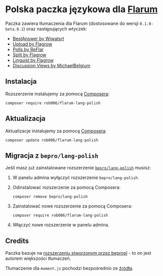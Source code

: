 # Polska paczka językowa dla [Flarum](https://flarum.org/)

Paczka zawiera tłumaczenia dla Flarum (dostosowane do wersji `0.1.0-beta.8.1`) oraz następujących wtyczek:

- [BestAnswer by Wiwatsrt ](https://github.com/wiwatsrt/flarum-ext-best-answer)
- [Upload by Flagrow](https://github.com/flagrow/upload)
- [Polls by ReFlar](https://github.com/ReFlar/polls)
- [Split by Flagrow ](https://github.com/flagrow/split)
- [Linguist by Flagrow](https://flagrow.io/extensions/flagrow/linguist)
- [Discussion Views by MichaelBelgium](https://github.com/MichaelBelgium/flarum-discussion-views)


## Instalacja

Rozszerzenie instalujemy za pomocą [Composera](https://getcomposer.org/):

```console
composer require rob006/flarum-lang-polish
```

## Aktualizacja

Aktualizacje instalujemy za pomocą [Composera](https://getcomposer.org/):

```console
composer update rob006/flarum-lang-polish
```

## Migracja z `bepro/lang-polish`

Jeśli masz już zainstalowane rozszerzenie [`bepro/lang-polish`](https://github.com/bepropl/lang-polish) musisz:

1. W panelu admina wyłączyć rozszerzenie `bepro/lang-polish`.

2. Odinstalować rozszerzenie za pomocą Composera:

   ```console
   composer remove bepro/lang-polish
   ```
   
3. Zainstalować nowe rozszerzenie za pomocą Composera:

   ```console
   composer require rob006/flarum-lang-polish
   ```

4. Włączyć nowe rozszerzenie w panelu admina.

## Credits

Paczka bazuje na [rozszerzeniu stworzonym przez bepropl](https://github.com/bepropl/lang-polish) - to on jest autorem 
większości tłumaczeń.

Tłumaczenie dla `moment.js` pochodzi bezpośrednio ze [źródła](https://github.com/moment/moment/blob/2.24.0/locale/pl.js).
